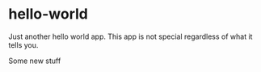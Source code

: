 # hello-world
Just another hello world app. This app is not special regardless of what it tells you. 

Some new stuff
